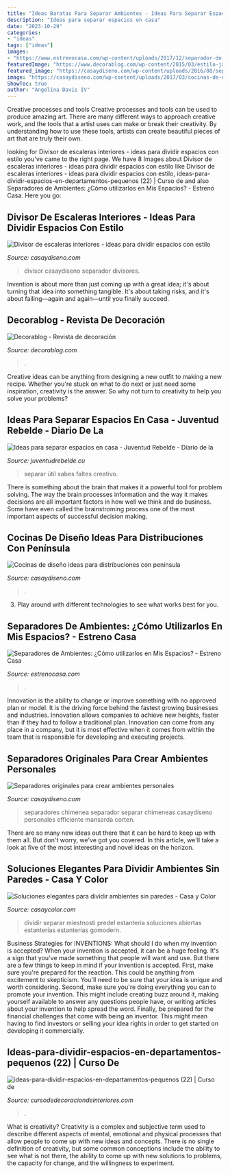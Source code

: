 ```yaml
---
title: "Ideas Baratas Para Separar Ambientes - Ideas Para Separar Espacios En Casa"
description: "Ideas para separar espacios en casa"
date: "2023-10-29"
categories:
- "ideas"
tags: ["ideas"]
images:
- "https://www.estrenocasa.com/wp-content/uploads/2017/12/separador-de-ambiente-color-madera-oscura.jpg"
featuredImage: "https://www.decorablog.com/wp-content/2015/03/estilo-japones4.jpg"
featured_image: "https://casaydiseno.com/wp-content/uploads/2016/08/separadores-ambientes-habitaciones-diseno-chimenea-opciones.jpg"
image: "https://casaydiseno.com/wp-content/uploads/2017/03/cocinas-de-diseño-ideas-rustica-encanto.jpg"
ShowToc: true
author: "Angelina Davis IV"
---
```



Creative processes and tools
Creative processes and tools can be used to produce amazing art. There are many different ways to approach creative work, and the tools that a artist uses can make or break their creativity. By understanding how to use these tools, artists can create beautiful pieces of art that are truly their own.

	

		
looking for Divisor de escaleras interiores - ideas para dividir espacios con estilo you've came to the right page. We have 8 Images about Divisor de escaleras interiores - ideas para dividir espacios con estilo like Divisor de escaleras interiores - ideas para dividir espacios con estilo, ideas-para-dividir-espacios-en-departamentos-pequenos (22) | Curso de and also Separadores de Ambientes: ¿Cómo utilizarlos en Mis Espacios? - Estreno Casa. Here you go:
		
    
## Divisor De Escaleras Interiores - Ideas Para Dividir Espacios Con Estilo

<img loading=lazy src="https://casaydiseno.com/wp-content/uploads/2018/07/divisor-escalera-barras.jpg" onerror="this.onerror=null;this.src='https://tse3.mm.bing.net/th?id=OIP.a_ddMEYYpOCrCHoaO3LbRAHaJ4&amp;pid=15.1';" alt="Divisor de escaleras interiores - ideas para dividir espacios con estilo">

_Source: casaydiseno.com_

>divisor casaydiseno separador divisores. 

	

Invention is about more than just coming up with a great idea; it's about turning that idea into something tangible. It's about taking risks, and it's about failing—again and again—until you finally succeed.

    
## Decorablog - Revista De Decoración

<img loading=lazy src="https://www.decorablog.com/wp-content/2015/03/estilo-japones4.jpg" onerror="this.onerror=null;this.src='https://tse4.mm.bing.net/th?id=OIP.hALnySR6UetzgnZPZJdkSQHaDu&amp;pid=15.1';" alt="Decorablog - Revista de decoración">

_Source: decorablog.com_

>. 

	

Creative ideas can be anything from designing a new outfit to making a new recipe. Whether you're stuck on what to do next or just need some inspiration, creativity is the answer. So why not turn to creativity to help you solve your problems?

    
## Ideas Para Separar Espacios En Casa - Juventud Rebelde - Diario De La

<img loading=lazy src="https://www.juventudrebelde.cu/images/medias/2015/04/46807-fotografia-g.jpg" onerror="this.onerror=null;this.src='https://tse2.mm.bing.net/th?id=OIP.iLA51KTM1_RjXhLNDfKVxQHaMq&amp;pid=15.1';" alt="Ideas para separar espacios en casa - Juventud Rebelde - Diario de la">

_Source: juventudrebelde.cu_

>separar útil sabes faltes creativo. 

	

There is something about the brain that makes it a powerful tool for problem solving. The way the brain processes information and the way it makes decisions are all important factors in how well we think and do business. Some have even called the brainstroming process one of the most important aspects of successful decision making.

    
## Cocinas De Diseño Ideas Para Distribuciones Con Península

<img loading=lazy src="https://casaydiseno.com/wp-content/uploads/2017/03/cocinas-de-diseño-ideas-rustica-encanto.jpg" onerror="this.onerror=null;this.src='https://tse4.mm.bing.net/th?id=OIP.LK8-cFtJPQwqJLnlbE8HDQHaFf&amp;pid=15.1';" alt="Cocinas de diseño ideas para distribuciones con península">

_Source: casaydiseno.com_

>. 

	

3. Play around with different technologies to see what works best for you. 

    
## Separadores De Ambientes: ¿Cómo Utilizarlos En Mis Espacios? - Estreno Casa

<img loading=lazy src="https://www.estrenocasa.com/wp-content/uploads/2017/12/separador-de-ambiente-color-madera-oscura.jpg" onerror="this.onerror=null;this.src='https://tse4.mm.bing.net/th?id=OIP.fSyzPlKTPUkqPlOFubSVIQHaH-&amp;pid=15.1';" alt="Separadores de Ambientes: ¿Cómo utilizarlos en Mis Espacios? - Estreno Casa">

_Source: estrenocasa.com_

>. 

	

Innovation is the ability to change or improve something with no approved plan or model. It is the driving force behind the fastest growing businesses and industries. Innovation allows companies to achieve new heights, faster than if they had to follow a traditional plan. Innovation can come from any place in a company, but it is most effective when it comes from within the team that is responsible for developing and executing projects.

    
## Separadores Originales Para Crear Ambientes Personales

<img loading=lazy src="https://casaydiseno.com/wp-content/uploads/2016/08/separadores-ambientes-habitaciones-diseno-chimenea-opciones.jpg" onerror="this.onerror=null;this.src='https://tse1.mm.bing.net/th?id=OIP._lUV3E_WrFJ3ka05tZglQwHaLH&amp;pid=15.1';" alt="Separadores originales para crear ambientes personales">

_Source: casaydiseno.com_

>separadores chimenea separador separar chimeneas casaydiseno personales efficiente mansarda corten. 

	

There are so many new ideas out there that it can be hard to keep up with them all. But don't worry, we've got you covered. In this article, we'll take a look at five of the most interesting and novel ideas on the horizon.

    
## Soluciones Elegantes Para Dividir Ambientes Sin Paredes - Casa Y Color

<img loading=lazy src="http://casaycolor.com/wp-content/uploads/2011/09/Estanteria-abierta-728x524.jpg" onerror="this.onerror=null;this.src='https://tse1.mm.bing.net/th?id=OIP.gUd8EDU0NvOWyNimRx9SqgHaFV&amp;pid=15.1';" alt="Soluciones elegantes para dividir ambientes sin paredes - Casa y Color">

_Source: casaycolor.com_

>dividir separar miestnosti predel estanteria soluciones abiertas estanterías estanterias gomodern. 

	

Business Strategies for INVENTIONS: What should I do when my invention is accepted?
When your invention is accepted, it can be a huge feeling. It's a sign that you've made something that people will want and use. But there are a few things to keep in mind if your invention is accepted. 
First, make sure you're prepared for the reaction. This could be anything from excitement to skepticism. You'll need to be sure that your idea is unique and worth considering. 
Second, make sure you're doing everything you can to promote your invention. This might include creating buzz around it, making yourself available to answer any questions people have, or writing articles about your invention to help spread the word. 
Finally, be prepared for the financial challenges that come with being an inventor. This might mean having to find investors or selling your idea rights in order to get started on developing it commercially.

    
## Ideas-para-dividir-espacios-en-departamentos-pequenos (22) | Curso De

<img loading=lazy src="https://cursodedecoraciondeinteriores.com/wp-content/uploads/2017/06/ideas-para-dividir-espacios-en-departamentos-pequenos-22.jpg" onerror="this.onerror=null;this.src='https://tse3.mm.bing.net/th?id=OIP.5UOjIbBHHzi14vG6CrH3fgHaJ4&amp;pid=15.1';" alt="ideas-para-dividir-espacios-en-departamentos-pequenos (22) | Curso de">

_Source: cursodedecoraciondeinteriores.com_

>. 

	

What is creativity?
Creativity is a complex and subjective term used to describe different aspects of mental, emotional and physical processes that allow people to come up with new ideas and concepts. There is no single definition of creativity, but some common conceptions include the ability to see what is not there, the ability to come up with new solutions to problems, the capacity for change, and the willingness to experiment.

